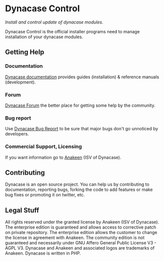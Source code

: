 Dynacase Control  
=================

_Install and control update of dynacase modules._  

Dynacase Control is the official installer programs need to manage installation of your dynacase modules.

Getting Help
------------

### Documentation 

[Dynacase documentation](http://www.dynacase.org/) provides guides (installation) & reference manuals (development).

### Forum 

[Dynacase Forum](http://forum.dynacase.org/) the better place for getting some help by the community.  

### Bug report

Use [Dynacase Bug Report](http://dev.dynacase.org/) to be sure that major bugs don't go unnoticed by developers. 

### Commercial Support, Licensing

If you want information go to [Anakeen](http://anakeen.com) (ISV of Dynacase).


Contributing
------------

Dynacase is an open source project. You can help us by contributing to documentation, reporting bugs, forking the code to add features or make bug fixes or promoting it on twitter, etc.


Legal Stuff
-----------

All rights reserved under the granted license by Anakeen (ISV of Dynacase).
The enterprise edition is guaranteed and allows access to corrective patch on private repository.
The enterprise edition allows the customer to change the license in agreement with Anakeen.
The community edition is not guaranteed and necessarily under GNU Affero General Public License V3 - AGPL V3.
Dynacase and Anakeen and associated logos are trademarks of Anakeen.
Dynacase is written in PHP.  
